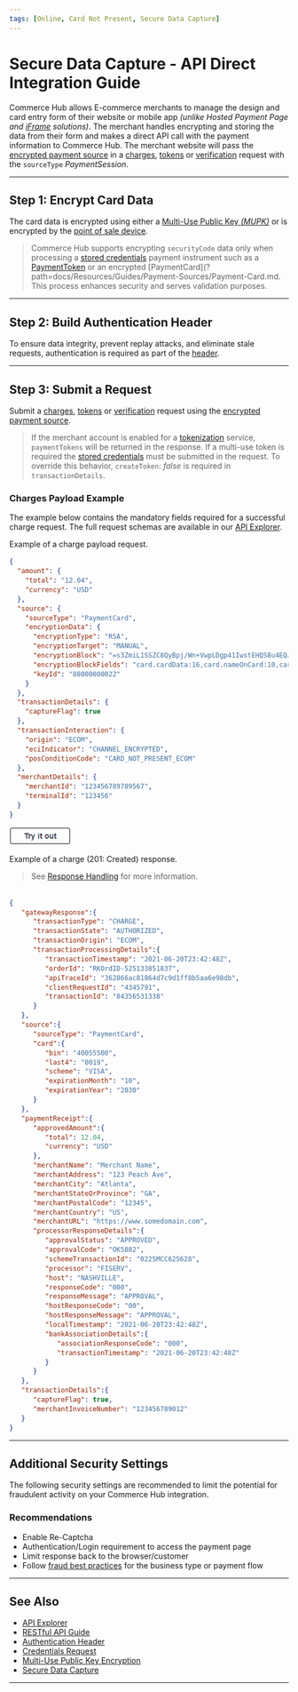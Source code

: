 ```yaml
---
tags: [Online, Card Not Present, Secure Data Capture]
---
```


# Secure Data Capture - API Direct Integration Guide

Commerce Hub allows E-commerce merchants to manage the design and card entry form of their website or mobile app _(unlike Hosted Payment Page and [iFrame](?path=docs/Online-Mobile-Digital/Secure-Data-Capture/iFrame-JS/iFrame-JS.md) solutions)_. The merchant handles encrypting and storing the data from their form and makes a direct API call with the payment information to Commerce Hub. The merchant website will pass the [encrypted payment source](?path=docs/Online-Mobile-Digital/Secure-Data-Capture/Multi-Use-Public-Key/Multi-Use-Public-Key-Encryption.md) in a [charges](?path=docs/Resources/API-Documents/Payments/Charges.md), [tokens](?path=docs/Resources/API-Documents/Payments_VAS/Payment-Token.md) or [verification](?path=docs/Resources/API-Documents/Payments_VAS/Verification.md) request with the `sourceType` _PaymentSession_.

---

## Step 1: Encrypt Card Data

The card data is encrypted using either a [Multi-Use Public Key _(MUPK)_](?path=docs/Online-Mobile-Digital/Secure-Data-Capture/Multi-Use-Public-Key/Multi-Use-Public-Key-Encryption.md) or is encrypted by the [point of sale device](?pathdocs/In-Person/Integrations/Encrypted-PIN-Pad.md).

<!-- theme: info -->
> Commerce Hub supports encrypting `securityCode` data only when processing a [stored credentials](?path=docs/Resources/Guides/Stored-Credentials.md) payment instrument such as a [PaymentToken](?path=docs/Resources/API-Documents/Payments_VAS/Payment-Token.md) or an encrypted [PaymentCard](?path=docs/Resources/Guides/Payment-Sources/Payment-Card.md. This process enhances security and serves validation purposes.

---

## Step 2: Build Authentication Header

To ensure data integrity, prevent replay attacks, and eliminate stale requests, authentication is required as part of the [header](?path=docs/Resources/API-Documents/Authentication-Header.md).

---

## Step 3: Submit a Request

Submit a [charges](?path=docs/Resources/API-Documents/Payments/Charges.md), [tokens](?path=docs/Resources/API-Documents/Payments_VAS/Payment-Token.md) or [verification](?path=docs/Resources/API-Documents/Payments_VAS/Verification.md) request using the [encrypted payment source](?path=[Title](../../../Resources/Guides/Payment-Sources/Source-Type.md)).

<!-- theme: warning -->
> If the merchant account is enabled for a [tokenization](?path=docs/Resources/API-Documents/Payments_VAS/Payment-Token.md) service, `paymentTokens` will be returned in the response. If a multi-use token is required the [stored credentials](?path=docs/Resources/Guides/Stored-Credentials.md) must be submitted in the request. To override this behavior, `createToken`: _false_ is required in `transactionDetails`.

### Charges Payload Example

The example below contains the mandatory fields required for a successful charge request. The full request schemas are available in our [API Explorer](../api/?type=post&path=/payments/v1/charges).

<!--
type: tab
titles: Request, Response
-->

Example of a charge payload request.

```json
{
  "amount": {
    "total": "12.04",
    "currency": "USD"
  },
  "source": {
    "sourceType": "PaymentCard",
    "encryptionData": {
      "encryptionType": "RSA",
      "encryptionTarget": "MANUAL",
      "encryptionBlock": "=s3ZmiL1SSZC8QyBpj/Wn+VwpLDgp41IwstEHQS8u4EQJ....",
      "encryptionBlockFields": "card.cardData:16,card.nameOnCard:10,card.expirationMonth:2,card.expirationYear:4,card.securityCode:3",
      "keyId": "88000000022"
    }
  },
  "transactionDetails": {
    "captureFlag": true
  },
  "transactionInteraction": {
    "origin": "ECOM",
    "eciIndicator": "CHANNEL_ENCRYPTED",
    "posConditionCode": "CARD_NOT_PRESENT_ECOM"
  },
  "merchantDetails": {
    "merchantId": "123456789789567",
    "terminalId": "123456"
  }
}
```

[![Try it out](../../../../assets/images/button.png)](../api/?type=post&path=/payments/v1/charges)

<!--
type: tab
-->

Example of a charge (201: Created) response.

<!-- theme: info -->
> See [Response Handling](?path=docs/Resources/Guides/Response-Codes/Response-Handling.md) for more information.

```json

{
   "gatewayResponse":{
      "transactionType": "CHARGE",
      "transactionState": "AUTHORIZED",
      "transactionOrigin": "ECOM",
      "transactionProcessingDetails":{
         "transactionTimestamp": "2021-06-20T23:42:48Z",
         "orderId": "RKOrdID-525133851837",
         "apiTraceId": "362866ac81864d7c9d1ff8b5aa6e98db",
         "clientRequestId": "4345791",
         "transactionId": "84356531338"
      }
   },
   "source":{
      "sourceType": "PaymentCard",
      "card":{
         "bin": "40055500",
         "last4": "0019",
         "scheme": "VISA",
         "expirationMonth": "10",
         "expirationYear": "2030"
      }
   },
   "paymentReceipt":{
      "approvedAmount":{
         "total": 12.04,
         "currency": "USD"
      },
      "merchantName": "Merchant Name",
      "merchantAddress": "123 Peach Ave",
      "merchantCity": "Atlanta",
      "merchantStateOrProvince": "GA",
      "merchantPostalCode": "12345",
      "merchantCountry": "US",
      "merchantURL": "https://www.somedomain.com",
      "processorResponseDetails":{
         "approvalStatus": "APPROVED",
         "approvalCode": "OK5882",
         "schemeTransactionId": "0225MCC625628",
         "processor": "FISERV",
         "host": "NASHVILLE",
         "responseCode": "000",
         "responseMessage": "APPROVAL",
         "hostResponseCode": "00",
         "hostResponseMessage": "APPROVAL",
         "localTimestamp": "2021-06-20T23:42:48Z",
         "bankAssociationDetails":{
            "associationResponseCode": "000",
            "transactionTimestamp": "2021-06-20T23:42:48Z"
         }
      }
   },
   "transactionDetails":{
      "captureFlag": true,
      "merchantInvoiceNumber": "123456789012"
   }
}
```

<!-- type: tab-end -->

---

## Additional Security Settings

The following security settings are recommended to limit the potential for fraudulent activity on your Commerce Hub integration.

### Recommendations

- Enable Re-Captcha
- Authentication/Login requirement to access the payment page
- Limit response back to the browser/customer
- Follow [fraud best practices](?path=docs/Resources/Guides/Fraud/Fraud-Settings.md) for the business type or payment flow

---

## See Also

- [API Explorer](../api/?type=post&path=/payments-vas/v1/card-capture)
- [RESTful API Guide](?path=docs/Resources/API-Documents/Use-Our-APIs.md)
- [Authentication Header](?path=docs/Resources/API-Documents/Authentication-Header.md)
- [Credentials Request](?path=docs/Resources/API-Documents/Security/Credentials.md)
- [Multi-Use Public Key Encryption](?path=docs/Online-Mobile-Digital/Secure-Data-Capture/Multi-Use-Public-Key/Multi-Use-Public-Key-Encryption.md)
- [Secure Data Capture](?path=docs/Online-Mobile-Digital/Secure-Data-Capture/Secure-Data-Capture.md)

---

